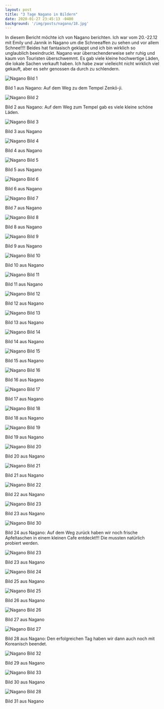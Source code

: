 ```yaml
---
layout: post
title: "3 Tage Nagano in Bildern"
date: 2020-01-27 23:45:13 -0400
background: '/img/posts/nagano/18.jpg'
---
```


<p>In diesem Bericht möchte ich von Nagano berichten. Ich war vom 20.-22.12 mit Emily und Jannik in Nagano um die Schneeaffen zu sehen und vor allem Schnee!!!! Beides hat fantasisch geklappt und ich bin wirklich so unglaublich beeindruckt. Nagano war überrachenderweise sehr ruhig und kaum von Touristen überschwemmt. Es gab viele kleine hochwertige Läden, die lokale Sachen verkauft haben. Ich habe zwar vielleicht nicht wirklich viel gekauft, aber es sehr genossen da durch zu schlendern. </p>

<div class="gallery">
  <img src="/img/posts/nagano/01.jpeg" alt="Nagano Bild 1" class="img-fluid">
  <p class="caption text-muted">Bild 1 aus Nagano: Auf dem Weg zu dem Tempel Zenkō-ji. </p>

  <img src="/img/posts/nagano/02.jpeg" alt="Nagano Bild 2" class="img-fluid">
  <p class="caption text-muted">Bild 2 aus Nagano: Auf dem Weg zum Tempel gab es viele kleine schöne Läden.</p>

  <img src="/img/posts/nagano/03.jpeg" alt="Nagano Bild 3" class="img-fluid">
  <p class="caption text-muted">Bild 3 aus Nagano</p>

  <img src="/img/posts/nagano/04.jpeg" alt="Nagano Bild 4" class="img-fluid">
  <p class="caption text-muted">Bild 4 aus Nagano</p>

  <img src="/img/posts/nagano/05.jpeg" alt="Nagano Bild 5" class="img-fluid">
  <p class="caption text-muted">Bild 5 aus Nagano</p>

  <img src="/img/posts/nagano/06.jpeg" alt="Nagano Bild 6" class="img-fluid">
  <p class="caption text-muted">Bild 6 aus Nagano</p>

  <img src="/img/posts/nagano/07.jpeg" alt="Nagano Bild 7" class="img-fluid">
  <p class="caption text-muted">Bild 7 aus Nagano</p>

  <img src="/img/posts/nagano/08.jpeg" alt="Nagano Bild 8" class="img-fluid">
  <p class="caption text-muted">Bild 8 aus Nagano</p>

  <img src="/img/posts/nagano/09.jpeg" alt="Nagano Bild 9" class="img-fluid">
  <p class="caption text-muted">Bild 9 aus Nagano</p>

  <img src="/img/posts/nagano/10.jpeg" alt="Nagano Bild 10" class="img-fluid">
  <p class="caption text-muted">Bild 10 aus Nagano</p>

  <img src="/img/posts/nagano/11.jpeg" alt="Nagano Bild 11" class="img-fluid">
  <p class="caption text-muted">Bild 11 aus Nagano</p>

  <img src="/img/posts/nagano/12.jpeg" alt="Nagano Bild 12" class="img-fluid">
  <p class="caption text-muted">Bild 12 aus Nagano</p>

  <img src="/img/posts/nagano/13.jpeg" alt="Nagano Bild 13" class="img-fluid">
  <p class="caption text-muted">Bild 13 aus Nagano</p>

  <img src="/img/posts/nagano/14.jpeg" alt="Nagano Bild 14" class="img-fluid">
  <p class="caption text-muted">Bild 14 aus Nagano</p>

  <img src="/img/posts/nagano/15.jpeg" alt="Nagano Bild 15" class="img-fluid">
  <p class="caption text-muted">Bild 15 aus Nagano</p>

  <img src="/img/posts/nagano/16.jpeg" alt="Nagano Bild 16" class="img-fluid">
  <p class="caption text-muted">Bild 16 aus Nagano</p>

  <img src="/img/posts/nagano/17.jpeg" alt="Nagano Bild 17" class="img-fluid">
  <p class="caption text-muted">Bild 17 aus Nagano</p>

  <img src="/img/posts/nagano/18.jpeg" alt="Nagano Bild 18" class="img-fluid">
  <p class="caption text-muted">Bild 18 aus Nagano</p>

  <img src="/img/posts/nagano/19.jpeg" alt="Nagano Bild 19" class="img-fluid">
  <p class="caption text-muted">Bild 19 aus Nagano</p>

  <img src="/img/posts/nagano/20.jpeg" alt="Nagano Bild 20" class="img-fluid">
  <p class="caption text-muted">Bild 20 aus Nagano</p>

  <img src="/img/posts/nagano/21.jpeg" alt="Nagano Bild 21" class="img-fluid">
  <p class="caption text-muted">Bild 21 aus Nagano</p>

  <img src="/img/posts/nagano/22.jpeg" alt="Nagano Bild 22" class="img-fluid">
  <p class="caption text-muted">Bild 22 aus Nagano</p>

  <img src="/img/posts/nagano/23.jpeg" alt="Nagano Bild 23" class="img-fluid">
  <p class="caption text-muted">Bild 23 aus Nagano</p>

  <img src="/img/posts/nagano/30.jpeg" alt="Nagano Bild 30" class="img-fluid">
  <p class="caption text-muted">Bild 24 aus Nagano: Auf dem Weg zurück haben wir noch frische Apfeltaschen in einem kleinen Cafe entdeckt!!! Die mussten natürlich probiert werden. </p>

  <img src="/img/posts/nagano/31.jpeg" alt="Nagano Bild 23" class="img-fluid">
  <p class="caption text-muted">Bild 23 aus Nagano</p>

  <img src="/img/posts/nagano/24.jpeg" alt="Nagano Bild 24" class="img-fluid">
  <p class="caption text-muted">Bild 25 aus Nagano</p>

  <img src="/img/posts/nagano/25.jpeg" alt="Nagano Bild 25" class="img-fluid">
  <p class="caption text-muted">Bild 26 aus Nagano</p>

  <img src="/img/posts/nagano/26.jpeg" alt="Nagano Bild 26" class="img-fluid">
  <p class="caption text-muted">Bild 27 aus Nagano</p>

  <img src="/img/posts/nagano/27.jpeg" alt="Nagano Bild 27" class="img-fluid">
  <p class="caption text-muted">Bild 28 aus Nagano: Den erfolgreichen Tag haben wir dann auch noch mit Koreanisch beendet.</p>

   <img src="/img/posts/nagano/32.jpeg" alt="Nagano Bild 32" class="img-fluid">
  <p class="caption text-muted">Bild 29 aus Nagano</p>

   <img src="/img/posts/nagano/33.jpeg" alt="Nagano Bild 33" class="img-fluid">
  <p class="caption text-muted">Bild 30 aus Nagano</p>

  <img src="/img/posts/nagano/28.jpeg" alt="Nagano Bild 28" class="img-fluid">
  <p class="caption text-muted">Bild 31 aus Nagano</p>

  
</div>

